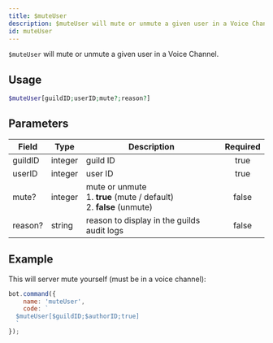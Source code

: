 ```yaml
---
title: $muteUser
description: $muteUser will mute or unmute a given user in a Voice Channel.
id: muteUser
---
```


`$muteUser` will mute or unmute a given user in a Voice Channel.

## Usage

```php
$muteUser[guildID;userID;mute?;reason?]
```

## Parameters

| Field   | Type    | Description                                                                     | Required |
|---------|---------|---------------------------------------------------------------------------------|:--------:|
| guildID | integer | guild ID                                                                        |   true   |
| userID  | integer | user ID                                                                         |   true   |
| mute?   | integer | mute or unmute <br /> 1. **true** (mute / default) <br /> 2. **false** (unmute) |  false   |
| reason? | string  | reason to display in the guilds audit logs                                      |  false   |

## Example

This will server mute yourself (must be in a voice channel):

```javascript
bot.command({
    name: 'muteUser',
    code: `
  $muteUser[$guildID;$authorID;true]
  `
});
```
